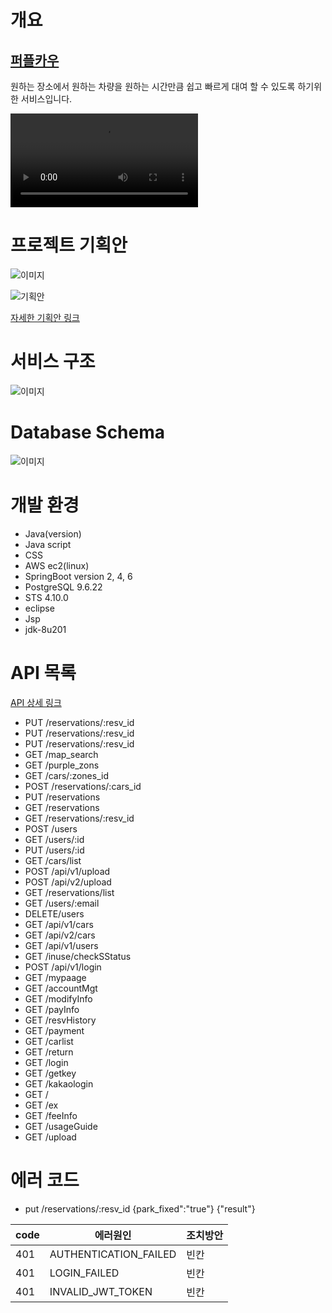 
# 개요

## [퍼플카우](localhost:8088)

원하는 장소에서 원하는 차량을 원하는 시간만큼 쉽고 빠르게 대여 할 수 있도록 하기위한 서비스입니다.  

![서비스 데모 동영상 ](hhttps://user-images.githubusercontent.com/85234019/123049730-d9ab3580-d43a-11eb-9ae1-ca3bff590c71.mp4)

# 프로젝트 기획안

![이미지](https://user-images.githubusercontent.com/85234019/123040321-88954480-d42e-11eb-9f92-3deaf09e59b7.PNG)

![기획안](https://user-images.githubusercontent.com/85234019/123058365-b6d14f00-d443-11eb-914f-391536b249dd.PNG)

[자세한 기획안 링크](https://github.com/noburi04/SPC_LAB1/files/6713046/figma.pdf)
# 서비스 구조

![이미지](https://user-images.githubusercontent.com/85234019/123045209-969a9380-d435-11eb-9d6d-acda152efc63.PNG)

# Database Schema

![이미지](https://user-images.githubusercontent.com/85234019/123047799-ab2c5b00-d438-11eb-8ecb-4bc02466aea7.PNG)

# 개발 환경

- Java(version)
- Java script
- CSS
- AWS ec2(linux)
- SpringBoot version 2, 4, 6
- PostgreSQL 9.6.22
- STS 4.10.0
- eclipse
- Jsp
- jdk-8u201

# API 목록

[API 상세 링크](https://github.com/threejo/purplecow/blob/yoontest/api.md)

- PUT	/reservations/:resv_id
- PUT	/reservations/:resv_id
- PUT	/reservations/:resv_id
- GET	/map_search
- GET	/purple_zons
- GET	/cars/:zones_id
- POST	/reservations/:cars_id
- PUT	/reservations
- GET	/reservations
- GET	/reservations/:resv_id
- POST	/users
- GET	/users/:id
- PUT	/users/:id
- GET   /cars/list
- POST  /api/v1/upload
- POST  /api/v2/upload
- GET   /reservations/list
- GET   /users/:email
- DELETE/users
- GET   /api/v1/cars
- GET   /api/v2/cars
- GET   /api/v1/users
- GET   /inuse/checkSStatus
- POST  /api/v1/login
- GET   /mypaage
- GET   /accountMgt
- GET   /modifyInfo
- GET   /payInfo
- GET   /resvHistory
- GET   /payment
- GET   /carlist
- GET   /return
- GET   /login
- GET   /getkey
- GET   /kakaologin
- GET   /
- GET   /ex
- GET   /feeInfo
- GET   /usageGuide
- GET   /upload


# 에러 코드
- put /reservations/:resv_id {park_fixed":"true"} {"result"}

|code|에러원인|조치방안|
|----|----|----|
|401|AUTHENTICATION_FAILED|빈칸|
|401|LOGIN_FAILED|빈칸|
|401|INVALID_JWT_TOKEN|빈칸|
